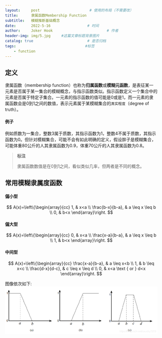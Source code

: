 ```yaml
---
layout:     post                       # 使用的布局（不需要改）
title:      隶属函数Membership Function
subtitle:   模糊推断基础概念
date:       2022-5-16                 # 时间
author:     Joker Hook                         # 作者
header-img: img/5.jpg     #这篇文章标题背景图片
catalog: true                         # 是否归档
tags:                                #标签
    - function
---
```


## 定义
隶属函数（membership function）也称为**归属函数**或**模糊元函数**，是表征某一元素是否属于某一集合的模糊概念，与指示函数类似。指示函数定义一个集合中的元素是否属于特定子集合。一元素的指示函数的值可能是0或是1，而一元素的隶属函数会是0到1之间的数值，表示元素属于某模糊集合的`真实程度`（degree of truth）。

#### 例子
例如质数为一集合，整数3属于质数，其指示函数为1，整数4不属于质数，其指示函数为0。但针对模糊集合，可能不会有如此明确的定义，假设胖子是模糊集合，可能体重80公斤的人其隶属函数为0.9，体重70公斤的人其隶属函数为0.8。

> **标注**
>
> 隶属函数数值是在0到1之间，看似类似几率，但两者是不同的概念。

## 常用模糊隶属度函数

#### 偏小型

$$
A(x)=\left\{\begin{array}{cc}
1, & x<a \\
\frac{b-x}{b-a}, & a \leq x \leq b \\
0, & b<x
\end{array}\right.
$$

#### 偏大型

$$
A(x)=\left\{\begin{array}{cc}
0, & x<a \\
\frac{x-a}{b-a}, & a \leq x \leq b \\
1, & b<x
\end{array}\right.
$$

#### 中间型

$$
A(x)=\left\{\begin{array}{cc}
\frac{x-a}{b-a}, & a \leq x<b \\
1, & b \leq x<c \\
\frac{d-x}{d-c}, & c \leq x \leq d \\
0, & x<a \text { or } d<x
\end{array}\right.
$$

图像依次如下:
![](https://github.com/HuangRunHua/huangrunhua.github.io/raw/master/img/MembershipFunction/1.png)
